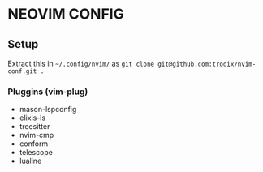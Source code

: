 # NEOVIM CONFIG

## Setup

Extract this in `~/.config/nvim/` as `git clone git@github.com:trodix/nvim-conf.git .`

### Pluggins (vim-plug)

- mason-lspconfig
- elixis-ls
- treesitter
- nvim-cmp
- conform
- telescope
- lualine

